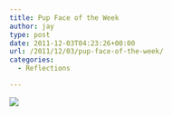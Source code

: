 ```yaml
---
title: Pup Face of the Week
author: jay
type: post
date: 2011-12-03T04:23:26+00:00
url: /2011/12/03/pup-face-of-the-week/
categories:
  - Reflections

---
```

[![][1]][2]

 [1]: https://photos.smugmug.com/All/our-animals/i-89v5kSm/0/M/DSC4437-M.jpg
 [2]: http://photos.littleriverview.org/All/our-animals/14614295_jfKJXf#1613569404_89v5kSm-A-LB